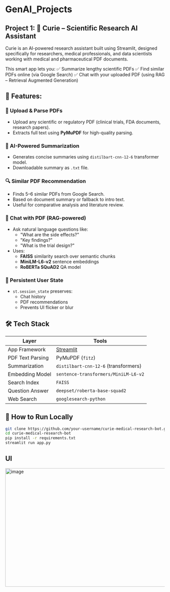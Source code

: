 # GenAI_Projects

## Project 1: 🧬 Curie – Scientific Research AI Assistant
Curie is an AI-powered research assistant built using Streamlit, designed specifically for researchers, medical professionals, and data scientists working with medical and pharmaceutical PDF documents.

This smart app lets you:
✅ Summarize lengthy scientific PDFs
✅ Find similar PDFs online (via Google Search)
✅ Chat with your uploaded PDF (using RAG – Retrieval Augmented Generation)

## 🚀 Features:
### 📄 Upload & Parse PDFs
- Upload any scientific or regulatory PDF (clinical trials, FDA documents, research papers).
- Extracts full text using **PyMuPDF** for high-quality parsing.
### 📝 AI-Powered Summarization
- Generates concise summaries using `distilbart-cnn-12-6` transformer model.
- Downloadable summary as `.txt` file.
### 🔍 Similar PDF Recommendation
- Finds 5–6 similar PDFs from Google Search.
- Based on document summary or fallback to intro text.
- Useful for comparative analysis and literature review.
### 💬 Chat with PDF (RAG-powered)
- Ask natural language questions like:
  - "What are the side effects?"
  - "Key findings?"
  - "What is the trial design?"
- Uses:
  - **FAISS** similarity search over semantic chunks
  - **MiniLM-L6-v2** sentence embeddings
  - **RoBERTa SQuAD2** QA model

### 🧠 Persistent User State
- `st.session_state` preserves:
  - Chat history
  - PDF recommendations
  - Prevents UI flicker or blur

## 🛠️ Tech Stack
| Layer            | Tools                                   |
|------------------|------------------------------------------|
| App Framework    | [Streamlit](https://streamlit.io)        |
| PDF Text Parsing | PyMuPDF (`fitz`)                         |
| Summarization    | `distilbart-cnn-12-6` (transformers)     |
| Embedding Model  | `sentence-transformers/MiniLM-L6-v2`     |
| Search Index     | `FAISS`                                  |
| Question Answer  | `deepset/roberta-base-squad2`            |
| Web Search       | `googlesearch-python`                    |

## 📂 How to Run Locally
```bash
git clone https://github.com/your-username/curie-medical-research-bot.git
cd curie-medical-research-bot
pip install -r requirements.txt
streamlit run app.py
```

## UI
<img width="800" height="373" alt="image" src="https://github.com/user-attachments/assets/02619c71-9d8c-4e13-828d-5e47b507ca5e" />

